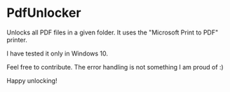 # PdfUnlocker

Unlocks all PDF files in a given folder. It uses the "Microsoft Print to PDF" printer.

I have tested it only in Windows 10. 

Feel free to contribute. The error handling is not something I am proud of :)

Happy unlocking!
